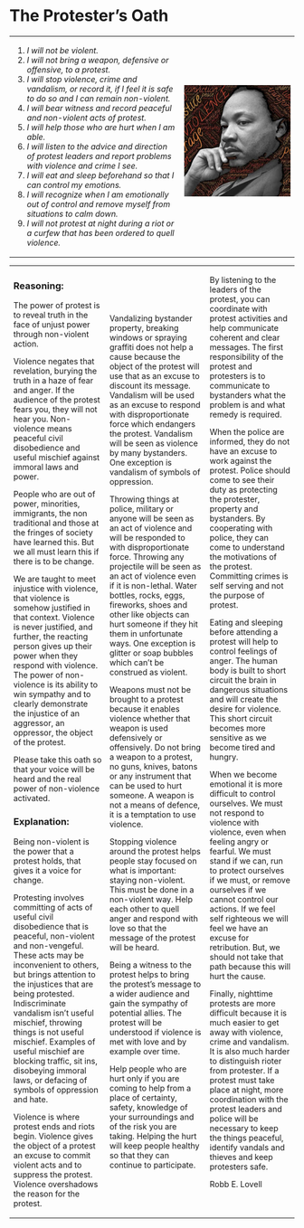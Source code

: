 # The Protester’s Oath

<table>
<tr><td width="60%">

1. *I will not be violent.*
2. *I will not bring a weapon, defensive or offensive, to a protest.*
3. *I will stop violence, crime and vandalism, or record it, if I feel it is safe to do so and I can remain non-violent.*
4. *I will bear witness and record peaceful and non-violent acts of protest.*
5. *I will help those who are hurt when I am able.*
6. *I will listen to the advice and direction of protest leaders and report problems with violence and crime I see.*
7. *I will eat and sleep beforehand so that I can control my emotions.*
8. *I will recognize when I am emotionally out of control and remove myself from situations to calm down.*
9. *I will not protest at night during a riot or a curfew that has been ordered to quell violence.*

</td>
<td width="40%">
  
<img src="./assets/img/king.jpg" width="100%">
<br><br>
</td></tr>
</table>
<table>
<tr>
<td>

### Reasoning:

The power of protest is to reveal truth in the face of unjust power through non-violent action.

Violence negates that revelation, burying the truth in a haze of fear and anger. If the audience of the protest fears you, they will not hear you. Non-violence means peaceful civil disobedience and useful mischief against immoral laws and power.

People who are out of power, minorities,  immigrants, the non traditional and those at the fringes of society have learned this. But we all must learn this if there is to be change.

We are taught to meet injustice with violence, that violence is somehow justified in that context. Violence is never justified, and further, the reacting person gives up their power when they respond with violence. The power of non-violence is its ability to win sympathy and to clearly demonstrate the injustice of an aggressor, an oppressor, the object of the protest.  

Please take this oath so that your voice will be heard and the real power of non-violence activated.

### Explanation:

Being non-violent is the power that a protest holds, that gives it a voice for change.

Protesting involves committing of acts of useful civil disobedience that is peaceful, non-violent and non-vengeful. These acts may be inconvenient to others, but brings attention to the injustices that are being protested. Indiscriminate vandalism isn’t useful mischief, throwing things is not useful mischief. Examples of useful mischief are blocking traffic, sit ins, disobeying immoral laws, or defacing of symbols of oppression and hate. 

Violence is where protest ends and riots begin. Violence gives the object of a protest an excuse to commit violent acts and to suppress the protest. Violence overshadows the reason for the protest.  

</td>
<td>

Vandalizing bystander property, breaking windows or spraying graffiti does not help a cause because the object of the protest will use that as an excuse to discount its message. Vandalism will be used as an excuse to respond with disproportionate force which endangers the protest. Vandalism will be seen as violence by many bystanders. One exception is vandalism of symbols of oppression.

Throwing things at police, military or anyone will be seen as an act of violence and will be responded to with disproportionate force. Throwing any projectile will be seen as an act of violence even if it is non-lethal. Water bottles, rocks, eggs, fireworks, shoes and other like objects can hurt someone if they hit them in unfortunate ways. One exception is glitter or soap bubbles which can’t be construed as violent. 

Weapons must not be brought to a protest because it enables violence whether that weapon is used defensively or offensively. Do not bring a weapon to a protest, no guns, knives, batons or any instrument that can be used to hurt someone. A weapon is not a means of defence, it is a temptation to use violence.

Stopping violence around the protest helps people stay focused on what is important: staying non-violent. This must be done in a non-violent way. Help each other to quell anger and respond with love so that the message of the protest will be heard.

Being a witness to the protest helps to bring the protest’s message to a wider audience and gain the sympathy of potential allies. The protest will be understood if violence is met with love and by example over time.


Help people who are hurt only if you are coming to help from a place of certainty, safety, knowledge of your surroundings and of the risk you are taking. Helping the hurt will keep people healthy so that they can continue to participate. 

</td>
<td vlign="top" style="vertical-align:top">

By listening to the leaders of the protest, you can coordinate with protest activities and help communicate coherent and clear messages. The first responsibility of the protest and protesters is to communicate to bystanders what the problem is and what remedy is required.

When the police are informed, they do not have an excuse to work against the protest. Police should come to see their duty as protecting the protester, property and bystanders. By cooperating with police, they can come to understand the motivations of the protest. Committing crimes is self serving and not the purpose of protest.

Eating and sleeping before attending a protest will help to control feelings of anger. The human body is built to short circuit the brain in dangerous situations and will create the desire for violence. This short circuit becomes more sensitive as we become tired and hungry.

When we become emotional it is more difficult to control ourselves. We must not respond to violence with violence, even when feeling angry or fearful. We must stand if we can, run to protect ourselves if we must, or remove ourselves if we cannot control our actions. If we feel self righteous we will feel we have an excuse for retribution. But, we should not take that path because this will hurt the cause.

Finally, nighttime protests are more difficult because it is much easier to get away with violence, crime and vandalism. It is also much harder to distinguish rioter from protester. If a protest must take place at night, more coordination with the protest leaders and police will be necessary to keep the things peaceful, identify vandals and thieves and keep protesters safe.

Robb E. Lovell

</td>
</tr>
</table>
